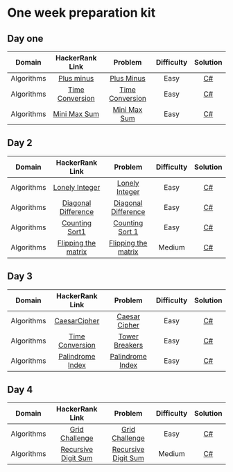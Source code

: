 # One week preparation kit

## Day one

|     Domain      |                                  HackerRank Link                                  |                                      Problem                                      | Difficulty  |                               Solution                                |
|:---------------:|:---------------------------------------------------------------------------------:|:---------------------------------------------------------------------------------:|:-----------:|:---------------------------------------------------------------------:|
|   Algorithms    | [Plus minus](https://www.hackerrank.com/challenges/challenges/plus-minus/problem) |         [Plus Minus](../ProblemSolving/ProblemSolving.Easy.PlusMinus.pdf)         |    Easy     |    [C#](../../src/HackerRankSolutions/ProblemSolving/PlusMinus.cs)    |
|   Algorithms    | [Time Conversion](https://www.hackerrank.com/challenges/time-conversion/problem)  |    [Time Conversion](../ProblemSolving/ProblemSolving.Easy.TimeConversion.pdf)    |    Easy     | [C#](../../src/HackerRankSolutions/ProblemSolving/TimeConversion.cs)  |
|   Algorithms    |    [Mini Max Sum](https://www.hackerrank.com/challenges/mini-max-sum/problem)     |       [Mini Max Sum](../ProblemSolving/ProblemSolving.Easy.MiniMaxSum.pdf)        |    Easy     |   [C#](../../src/HackerRankSolutions/ProblemSolving/MiniMaxSum.cs)    |

## Day 2

|     Domain      |                                     HackerRank Link                                      |                                       Problem                                        |  Difficulty   |                                 Solution                                  |
|:---------------:|:----------------------------------------------------------------------------------------:|:------------------------------------------------------------------------------------:|:-------------:|:-------------------------------------------------------------------------:|
|   Algorithms    |      [Lonely Integer](https://www.hackerrank.com/challenges/lonely-integer/problem)      |      [Lonely Integer](../ProblemSolving/ProblemSolving.Easy.LonelyInteger.pdf)       |     Easy      |    [C#](../../src/HackerRankSolutions/ProblemSolving/LonelyInteger.cs)    |
|   Algorithms    | [Diagonal Difference](https://www.hackerrank.com/challenges/diagonal-difference/problem) | [Diagonal Difference](../ProblemSolving/ProblemSolving.Easy.DiagonalDifference.pdf)  |     Easy      | [C#](../../src/HackerRankSolutions/ProblemSolving/DiagonalDifference.cs)  |
|   Algorithms    |      [Counting Sort1](https://www.hackerrank.com/challenges/countingsort1/problem)       |      [Counting Sort 1](../ProblemSolving/ProblemSolving.Easy.CountingSort1.pdf)      |     Easy      |    [C#](../../src/HackerRankSolutions/ProblemSolving/CountingSort.cs)     |
|   Algorithms    | [Flipping the matrix](https://www.hackerrank.com/challenges/flipping-the-matrix/problem) | [Flipping the matrix](../ProblemSolving/ProblemSolving.Medium.FlippingTheMatrix.pdf) |    Medium     |   [C#](../../src/HackerRankSolutions/ProblemSolving/FlippingMatrix.cs)    |

## Day 3

|     Domain      |                                      HackerRank Link                                      |                                                           Problem                                                            |  Difficulty   |                                Solution                                 |
|:---------------:|:-----------------------------------------------------------------------------------------:|:----------------------------------------------------------------------------------------------------------------------------:|:-------------:|:-----------------------------------------------------------------------:|
|   Algorithms    |        [CaesarCipher](https://www.hackerrank.com/challenges/caesar-cipher/problem)        |                           [Caesar Cipher](../ProblemSolving/ProblemSolving.Easy.CaesarCipher.pdf)                            |     Easy      |   [C#](../../src/HackerRankSolutions/ProblemSolving/CaesarCipher.cs)    |
|   Algorithms    |      [Time Conversion](https://www.hackerrank.com/challenges/time-breakers/problem)       |                          [Tower Breakers](../ProblemSolving/ProblemSolving.Easy.TowerBreakers.pdf)                           |     Easy      |   [C#](../../src/HackerRankSolutions/ProblemSolving/TowerBreakers.cs)   |
|   Algorithms    |    [Palindrome Index](https://www.hackerrank.com/challenges/palindrome-index/problem)     |                        [Palindrome Index](../ProblemSolving/ProblemSolving.Easy.PalindromeIndex.pdf)                         |     Easy      |  [C#](../../src/HackerRankSolutions/ProblemSolving/PalindromeIndex.cs)  |

## Day 4

|     Domain      |                                       HackerRank Link                                       |                                          Problem                                           |  Difficulty  |                                 Solution                                  |
|:---------------:|:-------------------------------------------------------------------------------------------:|:------------------------------------------------------------------------------------------:|:------------:|:-------------------------------------------------------------------------:|
|   Algorithms    |       [Grid Challenge](https://www.hackerrank.com/challenges/grid-challenge/problem)        |         [Grid Challenge](../ProblemSolving/ProblemSolving.Easy.GridChallenge.pdf)          |     Easy     |    [C#](../../src/HackerRankSolutions/ProblemSolving/GridChallenge.cs)    |
|   Algorithms    | [Recursive Digit Sum]((https://www.hackerrank.com/challenges/recursive-digit-sum/problem))  |    [Recursive Digit Sum](../ProblemSolving/ProblemSolving.Medium.RecursiveDigitSum.pdf)    |    Medium    |     [C#](../../src/HackerRankSolutions/ProblemSolving/SuperDigit.cs)      |
